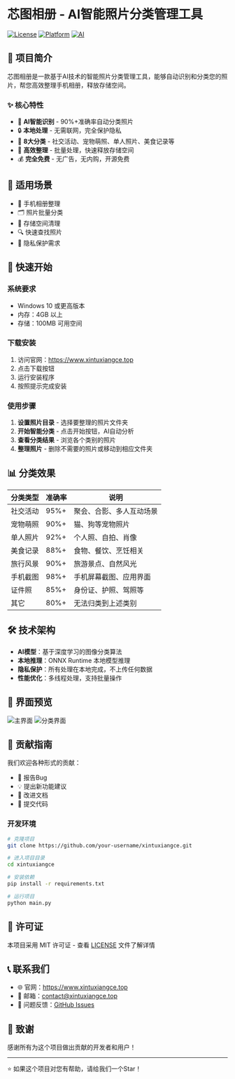# 芯图相册 - AI智能照片分类管理工具

[![License](https://img.shields.io/badge/license-MIT-blue.svg)](LICENSE)
[![Platform](https://img.shields.io/badge/platform-Windows-lightgrey.svg)](https://www.microsoft.com/windows)
[![AI](https://img.shields.io/badge/AI-Photo%20Classification-green.svg)](https://www.xintuxiangce.top)

## 📖 项目简介

芯图相册是一款基于AI技术的智能照片分类管理工具，能够自动识别和分类您的照片，帮您高效整理手机相册，释放存储空间。

### ✨ 核心特性

- 🤖 **AI智能识别** - 90%+准确率自动分类照片
- 🔒 **本地处理** - 无需联网，完全保护隐私
- 📱 **8大分类** - 社交活动、宠物萌照、单人照片、美食记录等
- 🚀 **高效整理** - 批量处理，快速释放存储空间
- 💰 **完全免费** - 无广告，无内购，开源免费

## 🎯 适用场景

- 📸 手机相册整理
- 🗂️ 照片批量分类
- 💾 存储空间清理
- 🔍 快速查找照片
- 📱 隐私保护需求

## 🚀 快速开始

### 系统要求

- Windows 10 或更高版本
- 内存：4GB 以上
- 存储：100MB 可用空间

### 下载安装

1. 访问官网：https://www.xintuxiangce.top
2. 点击下载按钮
3. 运行安装程序
4. 按照提示完成安装

### 使用步骤

1. **设置照片目录** - 选择要整理的照片文件夹
2. **开始智能分类** - 点击开始按钮，AI自动分析
3. **查看分类结果** - 浏览各个类别的照片
4. **整理照片** - 删除不需要的照片或移动到相应文件夹

## 📊 分类效果

| 分类类型 | 准确率 | 说明 |
|---------|--------|------|
| 社交活动 | 95%+ | 聚会、合影、多人互动场景 |
| 宠物萌照 | 90%+ | 猫、狗等宠物照片 |
| 单人照片 | 92%+ | 个人照、自拍、肖像 |
| 美食记录 | 88%+ | 食物、餐饮、烹饪相关 |
| 旅行风景 | 90%+ | 旅游景点、自然风光 |
| 手机截图 | 98%+ | 手机屏幕截图、应用界面 |
| 证件照 | 85%+ | 身份证、护照、驾照等 |
| 其它 | 80%+ | 无法归类到上述类别 |

## 🛠️ 技术架构

- **AI模型**：基于深度学习的图像分类算法
- **本地推理**：ONNX Runtime 本地模型推理
- **隐私保护**：所有处理在本地完成，不上传任何数据
- **性能优化**：多线程处理，支持批量操作

## 📱 界面预览

![主界面](https://www.xintuxiangce.top/images/首页-1.jpg)
![分类界面](https://www.xintuxiangce.top/images/分类进展和统计信息.jpg)

## 🤝 贡献指南

我们欢迎各种形式的贡献：

- 🐛 报告Bug
- 💡 提出新功能建议
- 📝 改进文档
- 🔧 提交代码

### 开发环境

```bash
# 克隆项目
git clone https://github.com/your-username/xintuxiangce.git

# 进入项目目录
cd xintuxiangce

# 安装依赖
pip install -r requirements.txt

# 运行项目
python main.py
```

## 📄 许可证

本项目采用 MIT 许可证 - 查看 [LICENSE](LICENSE) 文件了解详情

## 📞 联系我们

- 🌐 官网：https://www.xintuxiangce.top
- 📧 邮箱：contact@xintuxiangce.top
- 💬 问题反馈：[GitHub Issues](https://github.com/your-username/xintuxiangce/issues)

## 🙏 致谢

感谢所有为这个项目做出贡献的开发者和用户！

---

⭐ 如果这个项目对您有帮助，请给我们一个Star！
